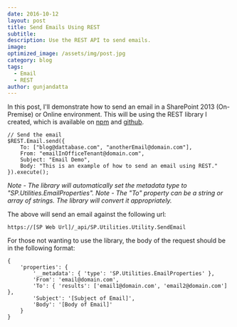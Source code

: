 ```yaml
---
date: 2016-10-12
layout: post
title: Send Emails Using REST
subtitle:
description: Use the REST API to send emails.
image:
optimized_image: /assets/img/post.jpg
category: blog
tags:
  - Email
  - REST
author: gunjandatta
---
```


In this post, I'll demonstrate how to send an email in a SharePoint 2013 (On-Premise) or Online environment. This will be using the REST library I created, which is available on [npm](https://npmjs.com/packages/gd-sprest) and [github](https://github.com/gunjandatta/sprest).

```
// Send the email
$REST.Email.send({
    To: ["blog@dattabase.com", "anotherEmail@domain.com"],
    From: "emailInOfficeTenant@domain.com",
    Subject: "Email Demo",
    Body: "This is an example of how to send an email using REST."
}).execute();

```

_Note - The library will automatically set the metadata type to "SP.Utilities.EmailProperties"._ _Note - The "To" property can be a string or array of strings. The library will convert it appropriately._

The above will send an email against the following url:

```
https://[SP Web Url]/_api/SP.Utilities.Utility.SendEmail

```

For those not wanting to use the library, the body of the request should be in the following format:

```
{
    'properties': {
        '__metadata': { 'type': 'SP.Utilities.EmailProperties' },
        'From': 'email@domain.com',
        'To': { 'results': ['email1@domain.com', 'email2@domain.com'] },
        'Subject': '[Subject of Email]',
        'Body': '[Body of Email]'
    }
}

```
